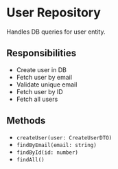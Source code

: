 # User Repository

Handles DB queries for user entity.

## Responsibilities
- Create user in DB
- Fetch user by email
- Validate unique email
- Fetch user by ID
- Fetch all users

## Methods
- `createUser(user: CreateUserDTO)`
- `findByEmail(email: string)`
- `findById(id: number)`
- `findAll()`
